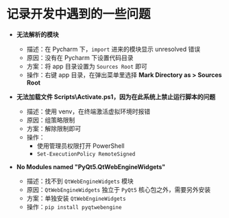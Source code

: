 # 记录开发中遇到的一些问题

- **无法解析的模块**
    - 描述：在 Pycharm 下，`import` 进来的模块显示 unresolved 错误
    - 原因：没有在 Pycharm 下设置代码目录
    - 方案：将 app 目录设置为 `Sources Root` 即可
    - 操作：右键 app 目录，在弹出菜单里选择 **Mark Directory as > Sources Root**

- **无法加载文件 Scripts\Activate.ps1，因为在此系统上禁止运行脚本的问题**
    - 描述：使用 venv，在终端激活虚拟环境时报错
    - 原因：组策略限制
    - 方案：解除限制即可
    - 操作：
        - 使用管理员权限打开 PowerShell
        - `Set-ExecutionPolicy RemoteSigned`

- **No Modules named "PyQt5.QtWebEngineWidgets"**
    - 描述：找不到 `QtWebEngineWidgets` 模块
    - 原因：`QtWebEngineWidgets` 独立于 `PyQt5` 核心包之外，需要另外安装
    - 方案：单独安装 `QtWebEngineWidgets`
    - 操作：`pip install pyqtwebengine`